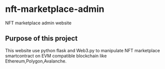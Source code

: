 # nft-marketplace-admin
NFT marketplace admin website

## Purpose of this project
This website use python flask and Web3.py to manipulate NFT marketplace smartcontract on EVM compatible blockchain like Ethereum,Polygon,Avalanche.
